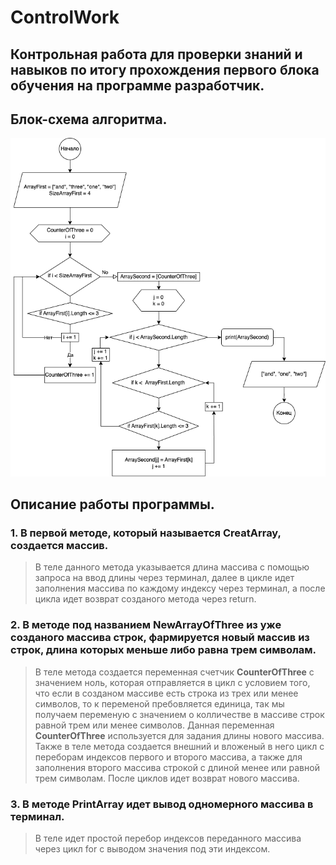 # ControlWork
## Контрольная работа для проверки знаний и навыков по итогу прохождения первого блока обучения на программе разработчик.

## __Блок-схема алгоритма.__


![Блок-схема](Блок-схема.png)

## __Описание работы программы.__
### 1. В первой методе, который называется __CreatArray__, создается массив.
> В теле данного метода указывается длина массива с помощью запроса на ввод длины через терминал, далее в цикле идет заполнения массива по каждому индексу через терминал, а после цикла идет возврат созданого метода через return.

### 2. В методе под названием __NewArrayOfThree__ из уже созданого массива строк, фармируется новый массив из строк, длина которых меньше либо равна трем символам.
> В теле метода создается переменная счетчик __CounterOfThree__ с значением ноль, которая отправляется в цикл с условием того, что если в созданом массиве есть строка из трех или менее символов, то к переменой пребовляется единица, так мы получаем переменую с значением о колличестве в массиве строк равной трем или менее символов. Данная переменная __CounterOfThree__ используется для задания длины нового массива. Также в теле метода создается внешний и вложеный в него цикл с переборам индексов первого и второго массива, а также для заполнения второго массива строкой с длиной менее или равной трем символам. После циклов идет возврат нового массива.

### 3. В методе __PrintArray__ идет вывод одномерного массива в терминал.
> В теле идет простой перебор индексов переданного массива через цикл for с выводом значения под эти индексом.
